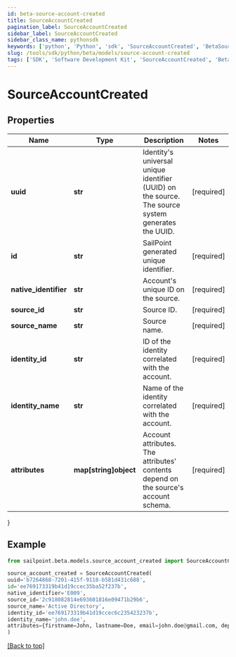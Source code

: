 ```yaml
---
id: beta-source-account-created
title: SourceAccountCreated
pagination_label: SourceAccountCreated
sidebar_label: SourceAccountCreated
sidebar_class_name: pythonsdk
keywords: ['python', 'Python', 'sdk', 'SourceAccountCreated', 'BetaSourceAccountCreated'] 
slug: /tools/sdk/python/beta/models/source-account-created
tags: ['SDK', 'Software Development Kit', 'SourceAccountCreated', 'BetaSourceAccountCreated']
---
```


# SourceAccountCreated


## Properties

Name | Type | Description | Notes
------------ | ------------- | ------------- | -------------
**uuid** | **str** | Identity's universal unique identifier (UUID) on the source. The source system generates the UUID. | [required]
**id** | **str** | SailPoint generated unique identifier. | [required]
**native_identifier** | **str** | Account's unique ID on the source. | [required]
**source_id** | **str** | Source ID. | [required]
**source_name** | **str** | Source name. | [required]
**identity_id** | **str** | ID of the identity correlated with the account. | [required]
**identity_name** | **str** | Name of the identity correlated with the account. | [required]
**attributes** | **map[string]object** | Account attributes. The attributes' contents depend on the source's account schema. | [required]
}

## Example

```python
from sailpoint.beta.models.source_account_created import SourceAccountCreated

source_account_created = SourceAccountCreated(
uuid='b7264868-7201-415f-9118-b581d431c688',
id='ee769173319b41d19ccec35ba52f237b',
native_identifier='E009',
source_id='2c918082814e693601816e09471b29b6',
source_name='Active Directory',
identity_id='ee769173319b41d19ccec6c235423237b',
identity_name='john.doe',
attributes={firstname=John, lastname=Doe, email=john.doe@gmail.com, department=Sales, displayName=John Doe, created=2020-04-27T16:48:33.597Z, employeeNumber=E009, uid=E009, inactive=true, phone=null, identificationNumber=E009}
)

```
[[Back to top]](#) 

